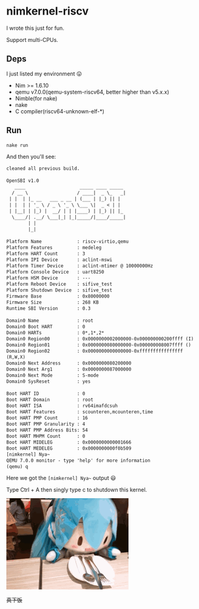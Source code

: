 # nimkernel-riscv

I wrote this just for fun.

Support multi-CPUs.

## Deps

I just listed my environment 😛

- Nim >= 1.6.10
- qemu v7.0.0(qemu-system-riscv64, better higher than v5.x.x)
- Nimble(for nake)
- nake
- C compiler(riscv64-unknown-elf-*)

## Run

```shell
nake run
```

And then you'll see:

```plaintext
cleaned all previous build.

OpenSBI v1.0
   ____                    _____ ____ _____
  / __ \                  / ____|  _ \_   _|
 | |  | |_ __   ___ _ __ | (___ | |_) || |
 | |  | | '_ \ / _ \ '_ \ \___ \|  _ < | |
 | |__| | |_) |  __/ | | |____) | |_) || |_
  \____/| .__/ \___|_| |_|_____/|____/_____|
        | |
        |_|

Platform Name             : riscv-virtio,qemu
Platform Features         : medeleg
Platform HART Count       : 3
Platform IPI Device       : aclint-mswi
Platform Timer Device     : aclint-mtimer @ 10000000Hz
Platform Console Device   : uart8250
Platform HSM Device       : ---
Platform Reboot Device    : sifive_test
Platform Shutdown Device  : sifive_test
Firmware Base             : 0x80000000
Firmware Size             : 268 KB
Runtime SBI Version       : 0.3

Domain0 Name              : root
Domain0 Boot HART         : 0
Domain0 HARTs             : 0*,1*,2*
Domain0 Region00          : 0x0000000002000000-0x000000000200ffff (I)
Domain0 Region01          : 0x0000000080000000-0x000000008007ffff ()
Domain0 Region02          : 0x0000000000000000-0xffffffffffffffff (R,W,X)
Domain0 Next Address      : 0x0000000080200000
Domain0 Next Arg1         : 0x0000000087000000
Domain0 Next Mode         : S-mode
Domain0 SysReset          : yes

Boot HART ID              : 0
Boot HART Domain          : root
Boot HART ISA             : rv64imafdcsuh
Boot HART Features        : scounteren,mcounteren,time
Boot HART PMP Count       : 16
Boot HART PMP Granularity : 4
Boot HART PMP Address Bits: 54
Boot HART MHPM Count      : 0
Boot HART MIDELEG         : 0x0000000000001666
Boot HART MEDELEG         : 0x0000000000f0b509
[nimkernel] Nya~
QEMU 7.0.0 monitor - type 'help' for more information
(qemu) q
```

Here we got the `[nimkernel] Nya~` output 😃

Type Ctrl + A then singly type c to shutdown this kernel.

![fufu](fufu.gif)

~~真下饭~~
